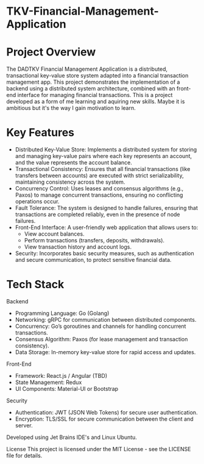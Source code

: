 # TKV-Financial-Management-Application
# Project Overview
The DADTKV Financial Management Application is a distributed, transactional key-value store system adapted into a financial transaction management app. This project demonstrates the implementation of a backend using a distributed system architecture, combined with an  front-end interface for managing financial transactions. This is a project developed as a form of me learning and aquiring new skills. Maybe it is ambitious but it's the way I gain motivation to learn.

# Key Features
- Distributed Key-Value Store: Implements a distributed system for storing and managing key-value pairs where each key represents an account, and the value represents the account balance.
- Transactional Consistency: Ensures that all financial transactions (like transfers between accounts) are executed with strict serializability, maintaining consistency across the system.
- Concurrency Control: Uses leases and consensus algorithms (e.g., Paxos) to manage concurrent transactions, ensuring no conflicting operations occur.
- Fault Tolerance: The system is designed to handle failures, ensuring that transactions are completed reliably, even in the presence of node failures.
- Front-End Interface: A user-friendly web application that allows users to:
    - View account balances.
    - Perform transactions (transfers, deposits, withdrawals).
    - View transaction history and account logs.
- Security: Incorporates basic security measures, such as authentication and secure communication, to protect sensitive financial data.

# Tech Stack
Backend
  - Programming Language: Go (Golang)
  - Networking: gRPC for communication between distributed components.
  - Concurrency: Go’s goroutines and channels for handling concurrent transactions.
  - Consensus Algorithm: Paxos (for lease management and transaction consistency).
  - Data Storage: In-memory key-value store for rapid access and updates.

Front-End
  - Framework: React.js / Angular (TBD) 
  - State Management: Redux 
  - UI Components: Material-UI or Bootstrap 

Security
  - Authentication: JWT (JSON Web Tokens) for secure user authentication.
  - Encryption: TLS/SSL for secure communication between the client and server.

Developed using Jet Brains IDE's and Linux Ubuntu.

License
This project is licensed under the MIT License - see the LICENSE file for details.
